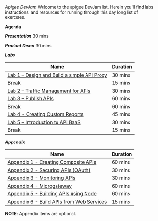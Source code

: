 *Apigee DevJam*
Welcome to the apigee DevJam list. Herein you'll find labs instructions, and resources for running through this day long list of exercises.

**Agenda**

***Presentation*** 30 mins

***Product Demo*** 30 mins

***Labs***

| Name 										 														                            | Duration 	|
|-------------------------------------------------------------------------------------------------------------------------------|---------	|
| [Lab 1 – Design and Build a simple API Proxy](./Lab%20Guides/Lab%201%20-%20Design%20and%20Build%20a%20simple%20API%20Proxy)  	| 30 mins 	|
| Break                                                                                                                         | 15 mins   |
| [Lab 2 – Traffic Management for APIs](./Lab%20Guides/Lab%202%20-%20Traffic%20Management%20for%20APIs)          			    | 30 mins 	|
| [Lab 3 – Publish APIs](./Lab%20Guides/Lab%203%20-%20Publish%20APIs)                         							        | 60 mins 	|
| Break                                                                                                                         | 60 mins   |
| [Lab 4 - Creating Custom Reports](./Lab%20Guides/Lab%204%20-%20Creating%20Custom%20Reports) 	                                | 45 mins 	|
| [Lab 5 – Introduction to API BaaS](./Lab%20Guides/Lab%205%20-%20Introduction%20to%20API%20BaaS%20(Backend-as-a-Service))      | 30 mins 	|
| Break                                                                                                                         | 15 mins   |

***Appendix***

| Name 										 														                            | Duration 	|
|-------------------------------------------------------------------------------------------------------------------------------|---------	|
| [Appendix 1 - Creating Composite APIs](./Appendix/Appendix%201%20-%20Creating%20Composite%20APIs)  	                        | 60 mins 	|
| [Appendix 2 - Securing APIs (OAuth)](./Appendix/Appendix%202%20-%20Securing%20APIs%20(OAuth))          			            | 30 mins 	|
| [Appendix 3 - Monitoring APIs](./Appendix/Appendix%203%20-%20Monitoring%20APIs)                         				        | 30 mins 	|
| [Appendix 4 - Microgateway](./Appendix/Appendix%204%20-%20Microgateway) 	                                                    | 60 mins 	|
| [Appendix 5 - Building APIs using Node](./Appendix/Appendix%205%20-%20Building%20APIs%20using%20Node.js)             			| 60 mins 	|
| [Appendix 6 - Build APIs from Web Services](./Appendix/Appendix%206%20-%20Build%20APIs%20from%20Web%20Services)             	| 15 mins 	|

****NOTE****: Appendix items are optional.
